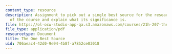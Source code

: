 ```yaml
---
content_type: resource
description: Assignment to pick out a single best source for the research project
  of the course and explain what its significance is.
file: https://ol-ocw-studio-app-qa.s3.amazonaws.com/courses/21h-207-the-energy-crisis-past-and-present-fall-2010/706aeac442d09e944b8fa7852ce03018_MIT21H_207F10_best_source.pdf
file_type: application/pdf
resourcetype: Document
title: The One Best Source
uid: 706aeac4-42d0-9e94-4b8f-a7852ce03018
---
```

